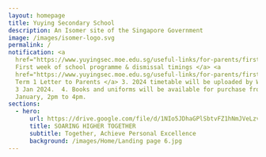 ```yaml
---
layout: homepage
title: Yuying Secondary School
description: An Isomer site of the Singapore Government
image: /images/isomer-logo.svg
permalink: /
notification: <a
  href="https://www.yuyingsec.moe.edu.sg/useful-links/for-parents/firstweek/">1.
  First week of school programme & dismissal timings </a> <a
  href="https://www.yuyingsec.moe.edu.sg/useful-links/for-parents/firstweek/">2.
  Term 1 Letter to Parents </a> 3. 2024 timetable will be uploaded by Wednesday,
  3 Jan 2024.  4. Books and uniforms will be available for purchase from 2 to 5
  January, 2pm to 4pm.
sections:
  - hero:
      url: https://drive.google.com/file/d/1NIo5JDhaGPlSbtvFZ1hNmJVeLzvrqsmo/view?usp=share_link
      title: SOARING HIGHER TOGETHER
      subtitle: Together, Achieve Personal Excellence
      background: /images/Home/Landing page 6.jpg
---
```

